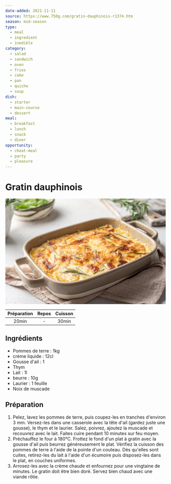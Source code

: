 ```yaml
---
date-added: 2021-11-11
source: https://www.750g.com/gratin-dauphinois-r1374.htm
season: mid-season
type:
  - meal
  - ingredient
  - inedible
category:
  - salad
  - sandwich
  - oven
  - fries
  - cake
  - pan
  - quiche
  - soup
dish:
  - starter
  - main-course
  - dessert
meal:
  - breakfast
  - lunch
  - snack
  - diner
opportunity:
  - cheat-meal
  - party
  - pleasure
---
```


# Gratin dauphinois

![](images/Gratin%20dauphinois.jpeg)

| Préparation | Repos | Cuisson |
|:-----------:|:-----:|:-------:|
|    20min    |   -   |  30min  |

## Ingrédients

- Pommes de terre : 1kg
- crème liquide : 12cl
- Gousse d'ail : 1
- Thym
- Lait : 1l
- beurre : 10g
- Laurier : 1 feuille
- Noix de muscade

## Préparation

1. Pelez, lavez les pommes de terre, puis coupez-les en tranches d'environ 3 mm. Versez-les dans une casserole avec la tête d'ail (gardez juste une gousse), le thym et le laurier. Salez, poivrez, ajoutez la muscade et recouvrez avec le lait. Faites cuire pendant 10 minutes sur feu moyen.
2. Préchauffez le four à 180°C. Frottez le fond d'un plat à gratin avec la gousse d'ail puis beurrez généreusement le plat. Vérifiez la cuisson des pommes de terre à l'aide de la pointe d'un couteau. Dès qu'elles sont cuites, retirez-les du lait à l'aide d'un écumoire puis disposez-les dans le plat, en couches uniformes.
3. Arrosez-les avec la crème chaude et enfournez pour une vingtaine de minutes. Le gratin doit être bien doré. Servez bien chaud avec une viande rôtie.
